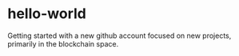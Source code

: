# hello-world
Getting started with a new github account focused on new projects, primarily in the blockchain space.
